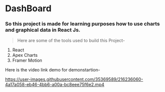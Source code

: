 # DashBoard
### So this project is made for learning purposes how to use charts and graphical data in React Js.

> Here are some of the tools used to build this Project-

1. React
2. Apex Charts
3. Framer Motion

Here is the video link demo for demonstartion-


https://user-images.githubusercontent.com/35369589/216236060-4a17a058-eb46-4bb6-a00a-bc8eee75f6e2.mp4

